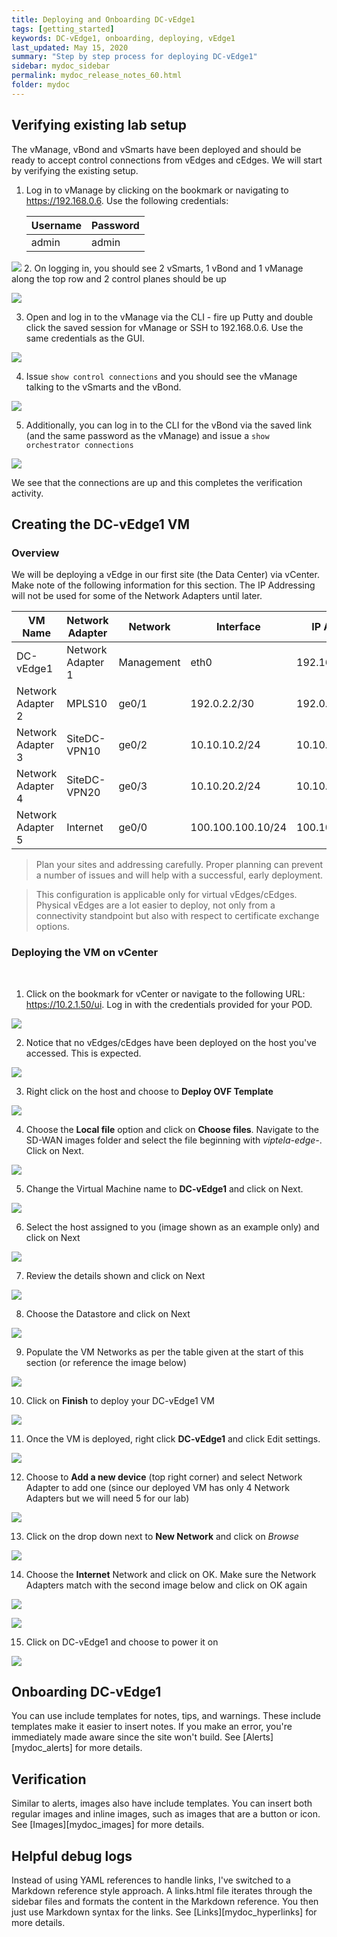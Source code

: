 ```yaml
---
title: Deploying and Onboarding DC-vEdge1
tags: [getting_started]
keywords: DC-vEdge1, onboarding, deploying, vEdge1
last_updated: May 15, 2020
summary: "Step by step process for deploying DC-vEdge1"
sidebar: mydoc_sidebar
permalink: mydoc_release_notes_60.html
folder: mydoc
---
```


## Verifying existing lab setup

The vManage, vBond and vSmarts have been deployed and should be ready to accept control connections from vEdges and cEdges. We will start by verifying the existing setup.

1. Log in to vManage by clicking on the bookmark or navigating to https://192.168.0.6. Use the following credentials:

    Username | Password
    ------------ | -------------
    admin | admin

 ![](/images/Deploying_DC_vEdge1/01_logintovmanage.PNG)
2. On logging in, you should see 2 vSmarts, 1 vBond and 1 vManage along the top row and 2 control planes should be up

 ![](/images/Deploying_DC_vEdge1/02_2smarts_1bond_vm.PNG)

3. Open and log in to the vManage via the CLI - fire up Putty and double click the saved session for vManage or SSH to 192.168.0.6. Use the same credentials as the GUI.

 ![](/images/Deploying_DC_vEdge1/03_cliver.PNG)

4. Issue `show control connections` and you should see the vManage talking to the vSmarts and the vBond.

 ![](/images/Deploying_DC_vEdge1/03_controlconnver.PNG)

5. Additionally, you can log in to the CLI for the vBond via the saved link (and the same password as the vManage) and issue a `show orchestrator connections`

 ![](/images/Deploying_DC_vEdge1/99_orcconnver.PNG)

We see that the connections are up and this completes the verification activity.
<br>


## Creating the DC-vEdge1 VM

### Overview

We will be deploying a vEdge in our first site (the Data Center) via vCenter. Make note of the following information for this section. The IP Addressing will not be used for some of the Network Adapters until later.

VM Name | Network Adapter | Network | Interface | IP Address | Default Gateway
------- | ------------- | ------------- | ------------- | ------------- | -------------
DC-vEdge1 | Network Adapter 1 | Management | eth0 | 192.168.0.10/24 | 192.168.0.1
 | Network Adapter 2 | MPLS10 | ge0/1 | 192.0.2.2/30 | 192.0.2.1
 | Network Adapter 3 | SiteDC-VPN10 | ge0/2 | 10.10.10.2/24 | 10.10.10.1
 | Network Adapter 4 | SiteDC-VPN20 | ge0/3 | 10.10.20.2/24 | 10.10.20.1
 | Network Adapter 5 | Internet | ge0/0 | 100.100.100.10/24 | 100.100.100.1

> Plan your sites and addressing carefully. Proper planning can prevent a number of issues and will help with a successful, early deployment.

> This configuration is applicable only for virtual vEdges/cEdges. Physical vEdges are a lot easier to deploy, not only from a connectivity standpoint but also with respect to certificate exchange options.

### Deploying the VM on vCenter
<br>

1. Click on the bookmark for vCenter or navigate to the following URL: https://10.2.1.50/ui. Log in with the credentials provided for your POD.

 ![](/images/Deploying_DC_vEdge1/03_logintovcenter_usecredsprovided.PNG)

2. Notice that no vEdges/cEdges have been deployed on the host you've accessed. This is expected.

 ![](/images/Deploying_DC_vEdge1/04_nositesdeployed_onlyctrl.PNG)

3. Right click on the host and choose to **Deploy OVF Template**

 ![](/images/Deploying_DC_vEdge1/05_rightclickhost_deployovf.PNG)

4. Choose the **Local file** option and click on **Choose files**. Navigate to the SD-WAN images folder and select the file beginning with *viptela-edge-*. Click on Next.

 ![](/images/Deploying_DC_vEdge1/06_chooselocalfile_vedgeimagefromfolder.PNG)

5. Change the Virtual Machine name to **DC-vEdge1** and click on Next.

 ![](/images/Deploying_DC_vEdge1/07_namedcvedge1_next.PNG)

6. Select the host assigned to you (image shown as an example only) and click on Next

 ![](/images/Deploying_DC_vEdge1/08_leavethehostasis.PNG)

7. Review the details shown and click on Next

 ![](/images/Deploying_DC_vEdge1/09_reviewdetails_next.PNG)

8. Choose the Datastore and click on Next

 ![](/images/Deploying_DC_vEdge1/10_storage_next.PNG)

9. Populate the VM Networks as per the table given at the start of this section (or reference the image below)

 ![](/images/Deploying_DC_vEdge1/11_populatevmnetworks_referenceipschema.PNG)

10. Click on **Finish** to deploy your DC-vEdge1 VM

 ![](/images/Deploying_DC_vEdge1/12_finish.PNG)

11. Once the VM is deployed, right click **DC-vEdge1** and click Edit settings.

 ![](/images/Deploying_DC_vEdge1/13_rightclickdcvedge1_editsettings.PNG)

12. Choose to **Add a new device** (top right corner) and select Network Adapter to add one (since our deployed VM has only 4 Network Adapters but we will need 5 for our lab)

 ![](/images/Deploying_DC_vEdge1/14_addnewdev_netadapt.PNG)

13. Click on the drop down next to **New Network** and click on *Browse*

 ![](/images/Deploying_DC_vEdge1/15_dropdown_browse.PNG)

14. Choose the **Internet** Network and click on OK. Make sure the Network Adapters match with the second image below and click on OK again

 ![](/images/Deploying_DC_vEdge1/16_chooseinternet_ok_ok.PNG)

 ![](/images/Deploying_DC_vEdge1/17_NetworkAdaptersdcvedge1.PNG)


15. Click on DC-vEdge1 and choose to power it on

 ![](/images/Deploying_DC_vEdge1/18_choosedcvedge_poweron.PNG)


## Onboarding DC-vEdge1

You can use include templates for notes, tips, and warnings. These include templates make it easier to insert notes. If you make an error, you're immediately made aware since the site won't build. See [Alerts][mydoc_alerts] for more details.

## Verification

Similar to alerts, images also have include templates. You can insert both regular images and inline images, such as images that are a button or icon. See [Images][mydoc_images] for more details.

## Helpful debug logs

Instead of using YAML references to handle links, I've switched to a Markdown reference style approach. A links.html file iterates through the sidebar files and formats the content in the Markdown reference. You then just use Markdown syntax for the links. See [Links][mydoc_hyperlinks] for more details.

